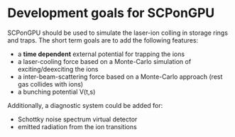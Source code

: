 Development goals for SCPonGPU
========

SCPonGPU should be used to simulate the laser-ion colling in storage rings and traps.
The short term goals are to add the following features:

 - a **time dependent** external potential for trapping the ions
 - a laser-cooling force based on a Monte-Carlo simulation of exciting/deexciting the ions
 - a inter-beam-scattering force based on a Monte-Carlo approach (rest gas collides with ions)
 - a bunching potential V(t,s)

Additionally, a diagnostic system could be added for:

 - Schottky noise spectrum virtual detector
 - emitted radiation from the ion transitions

 